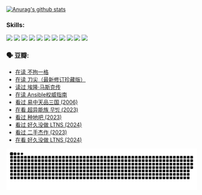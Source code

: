 
[![Anurag's github stats](https://github-readme-stats.vercel.app/api?username=w940853815)](https://github.com/anuraghazra/github-readme-stats)

### Skills:

<code><img height="32" src="https://cdn.jsdelivr.net/npm/simple-icons@v5/icons/python.svg"></code>
<code><img height="32" src="https://cdn.jsdelivr.net/npm/simple-icons@v5/icons/javascript.svg"></code>
<code><img height="32" src="https://cdn.jsdelivr.net/npm/simple-icons@v5/icons/django.svg"></code>
<code><img height="32" src="https://cdn.jsdelivr.net/npm/simple-icons@v5/icons/flask.svg"></code>
<code><img height="32" src="https://cdn.jsdelivr.net/npm/simple-icons@v5/icons/vuetify.svg"></code>
<code><img height="32" src="https://cdn.jsdelivr.net/npm/simple-icons@v5/icons/git.svg"></code>
<code><img height="32" src="https://cdn.jsdelivr.net/npm/simple-icons@v5/icons/docker.svg"></code>
<code><img height="32" src="https://cdn.jsdelivr.net/npm/simple-icons@v5/icons/postgresql.svg"></code>
<code><img height="32" src="https://cdn.jsdelivr.net/npm/simple-icons@v5/icons/elasticsearch.svg"></code>
<code><img height="32" src="https://cdn.jsdelivr.net/npm/simple-icons@v5/icons/macos.svg"></code>
<code><img height="32" src="https://cdn.jsdelivr.net/npm/simple-icons@v5/icons/linux.svg"></code>

### 🗣 豆瓣:

<!-- DOUBAN-ACTIVITIES:START -->
- [在读 不拘一格](https://www.douban.com/people/136069238/status/4541712161/?_i=10929583)
- [在读 刀尖（最新修订珍藏版）](https://www.douban.com/people/136069238/status/4541711339/?_i=10929583)
- [读过 埃隆·马斯克传](https://www.douban.com/people/136069238/status/4541710351/?_i=10929583)
- [在读 Ansible权威指南](https://www.douban.com/people/136069238/status/4539151450/?_i=10929583)
- [看过 易中天品三国‎ (2006)](https://www.douban.com/people/136069238/status/4529910812/?_i=10929583)
- [在看 超异能族 무빙‎ (2023)](https://www.douban.com/people/136069238/status/4527291077/?_i=10929583)
- [看过 种地吧‎ (2023)](https://www.douban.com/people/136069238/status/4527289637/?_i=10929583)
- [看过 好久没做 LTNS‎ (2024)](https://www.douban.com/people/136069238/status/4527289515/?_i=10929583)
- [看过 二手杰作‎ (2023)](https://www.douban.com/people/136069238/status/4522502716/?_i=10929583)
- [在看 好久没做 LTNS‎ (2024)](https://www.douban.com/people/136069238/status/4521969883/?_i=10929583)
<!-- DOUBAN-ACTIVITIES:END -->


![Snake animation](https://raw.githubusercontent.com/w940853815/w940853815/output/github-contribution-grid-snake.svg)

<!--
**w940853815/w940853815** is a ✨ _special_ ✨ repository because its `README.md` (this file) appears on your GitHub profile.

Here are some ideas to get you started:

- 🔭 I’m currently working on ...
- 🌱 I’m currently learning ...
- 👯 I’m looking to collaborate on ...
- 🤔 I’m looking for help with ...
- 💬 Ask me about ...
- 📫 How to reach me: ...
- 😄 Pronouns: ...
- ⚡ Fun fact: ...
-->
